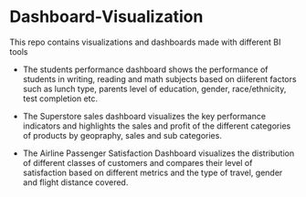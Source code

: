 # Dashboard-Visualization
This repo contains visualizations and dashboards made with different BI tools
- The students performance dashboard shows the performance of students in writing, reading and math subjects based on diiferent factors such as lunch type, parents level of education, gender, race/ethnicity, test completion etc.

- The Superstore sales dashboard visualizes the key performance indicators and highlights the sales and profit of the different categories of products by geopraphy, sales and sub categories.

- The Airline Passenger Satisfaction Dashboard visualizes the distribution of different classes of customers and compares their level of satisfaction based on different metrics and the type of travel, gender and flight distance covered.
